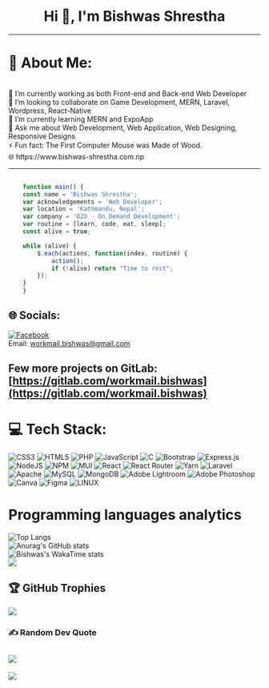 <h1 style="text-align:center"> Hi 👋, I'm Bishwas Shrestha</h1>
<hr>
               <h1>💫 About Me: </h1><br>
            🔭 I’m currently working as both Front-end and Back-end Web Developer<br>
            👯 I’m looking to collaborate on Game Development, MERN, Laravel, Wordpress, React-Native<br>
            🌱 I’m currently learning MERN and ExpoApp<br>
            💬 Ask me about Web Development, Web Application, Web Designing, Responsive Designs<br>
            ⚡ Fun fact: The First Computer Mouse was Made of Wood.<br>
            🌐 https://www.bishwas-shrestha.com.np

  <hr>
            
```javascript
    
    function main() {
    const name = 'Bishwas Shrestha';
    var acknowledgements = 'Web Developer';
    var location = 'Kathmandu, Nepal';
    var company = 'O2D - On Demand Development';
    var routine = [learn, code, eat, sleep];
    const alive = true;

    while (alive) {
        $.each(actions, function(index, routine) {
            action();
            if (!alive) return "Time to rest";
        });
    }
    }
```
## 🌐 Socials:
[![Facebook](https://img.shields.io/badge/Facebook-%231877F2.svg?logo=Facebook&logoColor=white)](https://facebook.com/RR4V3N) <br>
Email: [workmail.bishwas@gmail.com](mailto:workmail.bishwas@gmail.com)

## Few more projects on GitLab: [https://gitlab.com/workmail.bishwas](https://gitlab.com/workmail.bishwas)

# 💻 Tech Stack:
![CSS3](https://img.shields.io/badge/css3-%231572B6.svg?style=flat&logo=css3&logoColor=white)
![HTML5](https://img.shields.io/badge/html5-%23E34F26.svg?style=flat&logo=html5&logoColor=white)
![PHP](https://img.shields.io/badge/php-%23777BB4.svg?style=flat&logo=php&logoColor=white)
![JavaScript](https://img.shields.io/badge/javascript-%23323330.svg?style=flat&logo=javascript&logoColor=%23F7DF1E)
![C](https://img.shields.io/badge/c-%2300599C.svg?style=flat&logo=c&logoColor=white)
![Bootstrap](https://img.shields.io/badge/bootstrap-%23563D7C.svg?style=flat&logo=bootstrap&logoColor=white)
![Express.js](https://img.shields.io/badge/express.js-%23404d59.svg?style=flat&logo=express&logoColor=%2361DAFB)
![NodeJS](https://img.shields.io/badge/node.js-6DA55F?style=flat&logo=node.js&logoColor=white)
![NPM](https://img.shields.io/badge/NPM-%23000000.svg?style=flat&logo=npm&logoColor=white)
![MUI](https://img.shields.io/badge/MUI-%230081CB.svg?style=flat&logo=material-ui&logoColor=white)
![React](https://img.shields.io/badge/react-%2320232a.svg?style=flat&logo=react&logoColor=%2361DAFB)
![React Router](https://img.shields.io/badge/React_Router-CA4245?style=flat&logo=react-router&logoColor=white)
![Yarn](https://img.shields.io/badge/yarn-%232C8EBB.svg?style=flat&logo=yarn&logoColor=white)
![Laravel](https://img.shields.io/badge/laravel-%23FF2D20.svg?style=flat&logo=laravel&logoColor=white)
![Apache](https://img.shields.io/badge/apache-%23D42029.svg?style=flat&logo=apache&logoColor=white)
![MySQL](https://img.shields.io/badge/mysql-%2300f.svg?style=flat&logo=mysql&logoColor=white)
![MongoDB](https://img.shields.io/badge/MongoDB-%234ea94b.svg?style=flat&logo=mongodb&logoColor=white)
![Adobe Lightroom](https://img.shields.io/badge/Adobe%20Lightroom-31A8FF.svg?style=flat&logo=Adobe%20Lightroom&logoColor=white)
![Adobe Photoshop](https://img.shields.io/badge/adobephotoshop-%2331A8FF.svg?style=flat&logo=adobephotoshop&logoColor=white)
![Canva](https://img.shields.io/badge/Canva-%2300C4CC.svg?style=flat&logo=Canva&logoColor=white)
![Figma](https://img.shields.io/badge/figma-%23F24E1E.svg?style=flat&logo=figma&logoColor=white)
![LINUX](https://img.shields.io/badge/Linux-FCC624?style=flat&logo=linux&logoColor=black)

# Programming languages analytics
![Top Langs](https://github-readme-stats.vercel.app/api/top-langs/?username=BishwasGit&layout=donut&theme=tokyonight)<br>
![Anurag's GitHub stats](https://github-readme-stats.vercel.app/api?username=BishwasGit&show_icons=true&theme=gruvbox&hide_rank=true)<br>
![Bishwas's WakaTime stats](https://github-readme-stats.vercel.app/api/wakatime?username=BishwasShrestha&layout=compact&theme=merko)<br>
<img src="https://wakatime.com/badge/user/018dcfc4-699b-4c9c-bda7-76b8578f5dff.svg">

## 🏆 GitHub Trophies
![](https://github-profile-trophy.vercel.app/?username=BishwasGit&theme=discord&no-frame=false&no-bg=false&margin-w=4)

### ✍️ Random Dev Quote
![](https://quotes-github-readme.vercel.app/api?type=horizontal&theme=tokyonight)
---
[![](https://visitcount.itsvg.in/api?id=BishwasGit&icon=0&color=5)](https://visitcount.itsvg.in)
